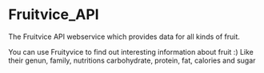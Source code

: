 # Fruitvice_API
The Fruitvice API webservice which provides data for all kinds of fruit.

You can use Fruityvice to find out interesting information about fruit :)
Like their genun, family, nutritions carbohydrate, protein, fat, calories	and sugar
